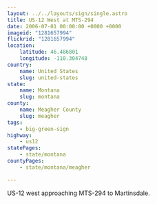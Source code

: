 ```yaml
---
layout: ../../layouts/sign/single.astro
title: US-12 West at MTS-294
date: 2006-07-01 00:00:00 +0000 +0000
imageid: "1281657994"
flickrid: "1281657994"
location:
    latitude: 46.486801
    longitude: -110.304748
country:
    name: United States
    slug: united-states
state:
    name: Montana
    slug: montana
county:
    name: Meagher County
    slug: meagher
tags:
    - big-green-sign
highway:
    - us12
statePages:
    - state/montana
countyPages:
    - state/montana/meagher

---
```

US-12 west approaching MTS-294 to Martinsdale.